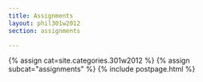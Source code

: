 ```yaml
---
title: Assignments
layout: phil301w2012
section: assignments

---
```


{% assign cat=site.categories.301w2012 %}
{% assign subcat="assignments" %}
{% include postpage.html %}
